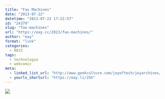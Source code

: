 ```yaml
---
title: "Fax Machines"
date: "2013-07-22"
datetime: "2013-07-22 17:22:57"
id: "24379"
slug: "fax-machines"
url: "https://eay.cc/2013/fax-machines/"
author: "eay"
format: "link"
categories:
  - 0815
tags:
  - technologie
  - webcomic
meta:
  - linked_list_url: "http://www.geekculture.com/joyoftech/joyarchives/1876.html"
  - yourls_shorturl: "https://eay.li/25k"
---
```


[![](https://eay.cc/uploads/2013/faxmachines.gif)](http://www.geekculture.com/joyoftech/joyarchives/1876.html)
